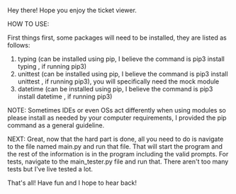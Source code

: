 Hey there! Hope you enjoy the ticket viewer. 

HOW TO USE:

First things first, some packages will need to be installed, they are listed as follows:
1. typing (can be installed using pip, I believe the command is pip3 install typing , if running pip3)
2. unittest (can be installed using pip, I believe the command is pip3 install unittest , if running pip3), you will specifically need the mock module
3. datetime (can be installed using pip, I believe the command is pip3 install datetime , if running pip3)

NOTE: Sometimes IDEs or even OSs act differently when using modules so please install as needed by your computer requirements, I provided the pip command as a 
general guideline.

NEXT:
Great, now that the hard part is done, all you need to do is navigate to the file named main.py and run that file. That will start the program and the rest of the 
information is in the program including the valid prompts. For tests, navigate to the main_tester.py file and run that. There aren't too many tests but I've live
tested a lot. 

That's all! Have fun and I hope to hear back!

